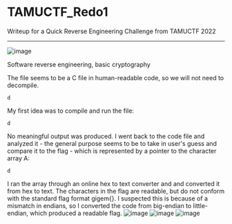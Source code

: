 # TAMUCTF_Redo1
Writeup for a Quick Reverse Engineering Challenge from TAMUCTF 2022
___________________________________________________________________
![image](https://media.github.tamu.edu/user/17583/files/bde59c80-c860-11ec-9ffb-c3890a49a2de)

Software reverse engineering, basic cryptography

The file seems to be a C file in human-readable code, so we will not need to decompile. 
```
d
```
My first idea was to compile and run the file:
```
d
```

No meaningful output was produced. I went back to the code file and analyzed it - the general purpose seems to be to take in user's guess and compare it to the flag - which is represented by a pointer to the character array A:
```
d
```

I ran the array through an online hex to text converter and and converted it from hex to text. The characters in the flag are readable, but do not conform with the standard flag format gigem{<flag>}. I suspected this is because of a mismatch in endians, so I converted the code from big-endian to little-endian, which produced a readable flag.
  ![image](https://media.github.tamu.edu/user/17583/files/f6d53f80-c867-11ec-8d4f-b207eaa9a4ad)
  ![image](https://media.github.tamu.edu/user/17583/files/a3172600-c868-11ec-9966-85fad3ec0b6a)
![image](https://media.github.tamu.edu/user/17583/files/ed98a280-c868-11ec-9230-b3149f2e6f23)


